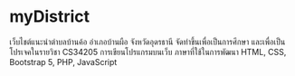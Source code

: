 # myDistrict
เว็บไชต์แนะนำตำบลบ้านค้อ อำเภอบ้านผือ จังหวัดอุดรธานี จัดทำขึ้นเพื่อเป็นการศึกษา และเพื่อเป็นโปรเจคในรายวิชา CS34205 การเขียนโปรแกรมบนเว็บ
ภาษาที่ใช้ในการพัฒนา HTML, CSS, Bootstrap 5,  PHP, JavaScript
